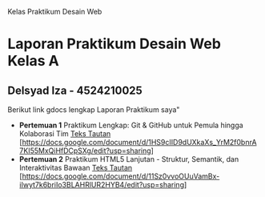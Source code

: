Kelas Praktikum Desain Web
# Laporan Praktikum Desain Web Kelas A 
## Delsyad Iza - 4524210025
Berikut link gdocs lengkap Laporan Praktikum saya"
* **Pertemuan 1** Praktikum Lengkap: Git & GitHub untuk Pemula hingga Kolaborasi Tim
[Teks Tautan](URL)  [https://docs.google.com/document/d/1HS9cIID9dUXkaXs_YrM2f0bnrA7KI55MxQiHfDCpSXg/edit?usp=sharing]
* **Pertemuan 2** Praktikum HTML5 Lanjutan - Struktur, Semantik, dan Interaktivitas Bawaan
[Teks Tautan](URL)	[https://docs.google.com/document/d/11Sz0vvoOUuVamBx-iIwyt7k6briIo3BLAHRlUR2HYB4/edit?usp=sharing]

